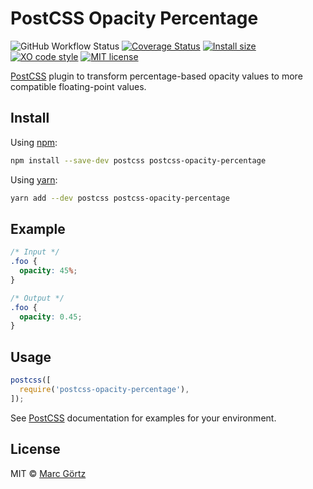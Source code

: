 # PostCSS Opacity Percentage

![GitHub Workflow Status](https://img.shields.io/github/workflow/status/dreamseer/postcss-opacity-percentage/test/main)
[![Coverage Status](https://coveralls.io/repos/github/Dreamseer/postcss-opacity-percentage/badge.svg?branch=main)](https://coveralls.io/github/Dreamseer/postcss-opacity-percentage?branch=main)
[![Install size](https://packagephobia.now.sh/badge?p=postcss-opacity-percentage)](https://packagephobia.now.sh/result?p=postcss-opacity-percentage)
[![XO code style](https://img.shields.io/badge/code_style-XO-5ed9c7.svg)](https://github.com/sindresorhus/xo)
[![MIT license](https://img.shields.io/github/license/dreamseer/postcss-opacity-percentage.svg)](https://github.com/Dreamseer/postcss-opacity-percentage/blob/main/LICENSE.md)

[PostCSS](https://github.com/postcss/postcss) plugin to transform percentage-based opacity values to more compatible floating-point values.

## Install

Using [npm](https://www.npmjs.com/get-npm):

```bash
npm install --save-dev postcss postcss-opacity-percentage
```

Using [yarn](https://yarnpkg.com/):

```bash
yarn add --dev postcss postcss-opacity-percentage
```

## Example

```css
/* Input */
.foo {
  opacity: 45%;
}
```

```css
/* Output */
.foo {
  opacity: 0.45;
}
```

## Usage

```js
postcss([
  require('postcss-opacity-percentage'),
]);
```

See [PostCSS](https://github.com/postcss/postcss) documentation for examples for your environment.

## License

MIT © [Marc Görtz](https://marcgoertz.de/)
